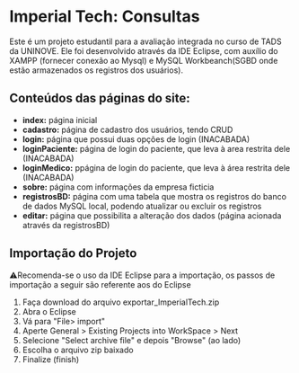 # Imperial Tech: Consultas
Este é um projeto estudantil para a avaliação integrada no curso de TADS da UNINOVE. Ele foi desenvolvido através da IDE Eclipse, com auxílio do XAMPP (fornecer conexão ao Mysql) e MySQL Workbeanch(SGBD onde estão armazenados os registros dos usuários).

## Conteúdos das páginas do site:
* **index:** página inicial
* **cadastro:** página de cadastro dos usuários, tendo CRUD
* **login:** página que possui duas opções de login  (INACABADA)
* **loginPaciente:** página de login do paciente, que leva à area restrita dele (INACABADA)
* **loginMedico:** ppágina de login do paciente, que leva à área restrita dele  (INACABADA)
* **sobre:** página com informações da empresa ficticia
* **registrosBD:** página com uma tabela que mostra os registros do banco de dados MySQL local, podendo atualizar ou excluir os registros
* **editar:** página que possibilita a alteração dos dados (página acionada através da registrosBD)

## Importação do Projeto
⚠️Recomenda-se o uso da IDE Eclipse para a importação, os passos de importação a seguir são referente aos do Eclipse

1. Faça download do arquivo exportar_ImperialTech.zip
2. Abra o Eclipse
3. Vá para "File> import"
4. Aperte General > Existing Projects into WorkSpace > Next
5. Selecione "Select archive file" e depois "Browse" (ao lado)
6. Escolha o arquivo zip baixado
7. Finalize (finish)
